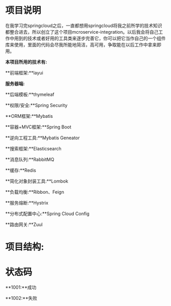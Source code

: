 # 项目说明

在我学习完springcloud之后，一直都想用springcloud将我之前所学的技术知识都整合进去，所以创立了这个项目mcroservice-integration。以后我会将自己工作中用到的技术或者好用的工具类来逐步完善它，你可以把它当作自己的一个组件库来使用，里面的代码会尽我所能地简洁，高可用，争取能在以后工作中拿来即用。

**本项目所用的技术有:**

**前端框架:**layui

**服务器端:**

**后端模板:**thymeleaf

**权限/安全:**Spring Security

**ORM框架:**Mybatis

**容器+MVC框架:**Spring Boot

**逆向工程工具:**Mybatis Geneator

**搜索框架:**Elasticsearch

**消息队列:**RabbitMQ

**缓存:**Redis

**简化对象封装工具:**Lombok

**负载均衡:**Ribbon、Feign

**服务熔断:**Hystrix

**分布式配置中心:**Spring Cloud Config

**路由网关:**Zuul



# 项目结构:

# 

# 状态码

**1001:**成功

**1002:**失败

